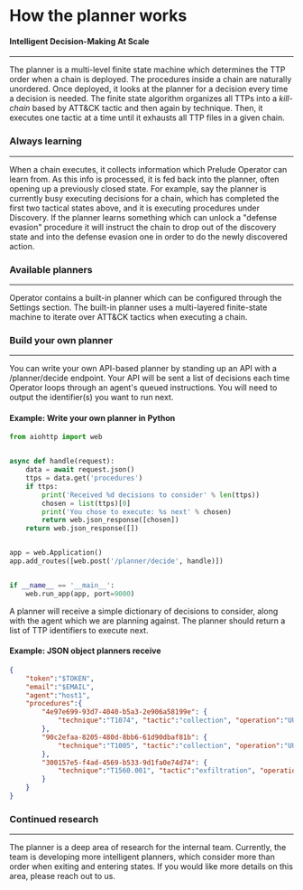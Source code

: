 
# How the planner works

#### Intelligent Decision-Making At Scale

---

The planner is a multi-level finite state machine which determines the TTP order when a chain is deployed. The
procedures inside a chain are naturally unordered. Once deployed, it looks at the planner for a decision
every time a decision is needed. The finite state algorithm organizes all TTPs into a *kill-chain* based by ATT&CK tactic and then again by technique. Then, it executes one tactic at a time until it exhausts
all TTP files in a given chain.

### Always learning

---

When a chain executes, it collects information which Prelude Operator can learn from. As this info is
processed, it is fed back into the planner, often opening up a previously closed state. For example, say the planner
is currently busy executing decisions for a chain, which has completed the first two tactical states above,
and it is executing procedures under Discovery. If the planner learns something which can unlock a "defense evasion"
procedure it will instruct the chain to drop out of the discovery state and into the defense evasion one in
order to do the newly discovered action.

### Available planners

---

Operator contains a built-in planner which can be configured through the Settings section. The built-in
planner uses a multi-layered finite-state machine to iterate over ATT&CK tactics when executing a chain.

### Build your own planner

---

You can write your own API-based planner by standing up an API with a /planner/decide endpoint. Your API
will be sent a list of decisions each time Operator loops through an agent's queued instructions. You will
need to output the identifier(s) you want to run next.

#### Example: Write your own planner in Python

```python
from aiohttp import web


async def handle(request):
    data = await request.json()
    ttps = data.get('procedures')
    if ttps:
        print('Received %d decisions to consider' % len(ttps))
        chosen = list(ttps)[0]
        print('You chose to execute: %s next' % chosen)
        return web.json_response([chosen])
    return web.json_response([])


app = web.Application()
app.add_routes([web.post('/planner/decide', handle)])


if __name__ == '__main__':
    web.run_app(app, port=9000)
```

A planner will receive a simple dictionary of decisions to consider, along with the agent which we 
are planning against. The planner should return a list of TTP identifiers to execute next.

#### Example: JSON object planners receive

```json
{
    "token":"$TOKEN",
    "email":"$EMAIL",
    "agent":"host1",
    "procedures":{
        "4e97e699-93d7-4040-b5a3-2e906a58199e": {
            "technique":"T1074", "tactic":"collection", "operation":"UUID-of-operation"
        },
        "90c2efaa-8205-480d-8bb6-61d90dbaf81b": {
            "technique":"T1005", "tactic":"collection", "operation":"UUID-of-operation"
        },
        "300157e5-f4ad-4569-b533-9d1fa0e74d74": {
            "technique":"T1560.001", "tactic":"exfiltration", "operation":"UUID-of-operation"
        }
    }
}
```

### Continued research

---

The planner is a deep area of research for the internal team. Currently, the team is developing
more intelligent planners, which consider more than order when exiting and entering states. If
you would like more details on this area, please reach out to us.
